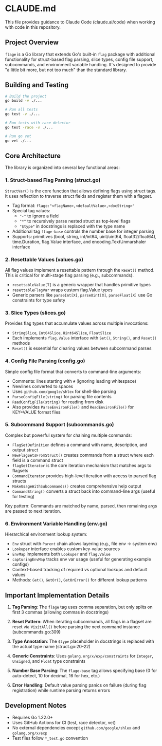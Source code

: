 # CLAUDE.md

This file provides guidance to Claude Code (claude.ai/code) when working with code in this repository.

## Project Overview

`flage` is a Go library that extends Go's built-in `flag` package with additional functionality for struct-based flag parsing, slice types, config file support, subcommands, and environment variable handling. It's designed to provide "a little bit more, but not too much" than the standard library.

## Building and Testing

```bash
# Build the project
go build -v ./...

# Run all tests
go test -v ./...

# Run tests with race detector
go test -race -v ./...

# Run go vet
go vet ./...
```

## Core Architecture

The library is organized into several key functional areas:

### 1. Struct-based Flag Parsing (struct.go)

`StructVar()` is the core function that allows defining flags using struct tags. It uses reflection to traverse struct fields and register them with a flagset.

- Tag format: `flage:"<flagName>,<defaultValue>,<docString>"`
- Special tag values:
  - `"-"` to ignore a field
  - `"*"` to recursively parse nested struct as top-level flags
  - `"$type"` in docstrings is replaced with the type name
- Additional tag `flage-base` controls the number base for integer parsing
- Supports: primitives (bool, string, int/int64, uint/uint64, float32/float64), time.Duration, flag.Value interface, and encoding.TextUnmarshaler interface

### 2. Resettable Values (values.go)

All flag values implement a resettable pattern through the `Reset()` method. This is critical for multi-stage flag parsing (e.g., subcommands).

- `resettableValue[T]` is a generic wrapper that handles primitive types
- `resettableFlagVar` wraps custom flag.Value types
- Generic parsers like `parseInt[X]`, `parseUint[X]`, `parseFloat[X]` use Go constraints for type safety

### 3. Slice Types (slices.go)

Provides flag types that accumulate values across multiple invocations:
- `StringSlice`, `Int64Slice`, `Uint64Slice`, `FloatSlice`
- Each implements `flag.Value` interface with `Set()`, `String()`, and `Reset()` methods
- `Reset()` is essential for clearing values between subcommand parses

### 4. Config File Parsing (config.go)

Simple config file format that converts to command-line arguments:
- Comments: lines starting with `#` (ignoring leading whitespace)
- Newlines converted to spaces
- Uses `github.com/google/shlex` for shell-like parsing
- `ParseConfigFile(string)` for parsing file contents
- `ReadConfigFile(string)` for reading from disk
- Also provides `ParseEnvironFile()` and `ReadEnvironFile()` for KEY=VALUE format files

### 5. Subcommand Support (subcommands.go)

Complex but powerful system for chaining multiple commands:

- `FlagSetDefinition` defines a command with name, description, and output struct
- `NewFlagSetsFromStruct()` creates commands from a struct where each field is a command struct
- `flagSetIterator` is the core iteration mechanism that matches args to flagsets
- `CommandIterator` provides high-level iteration with access to parsed flag structs
- `MakeUsageWithSubcommands()` creates comprehensive help output
- `CommandString()` converts a struct back into command-line args (useful for testing)

Key pattern: Commands are matched by name, parsed, then remaining args are passed to next iteration.

### 6. Environment Variable Handling (env.go)

Hierarchical environment lookup system:

- `Env` struct with `Parent` chain allows layering (e.g., file env -> system env)
- `Lookuper` interface enables custom key-value sources
- `EnvMap` implements both `Lookuper` and `flag.Value`
- `capturingEnvMap` tracks env var usage (useful for generating example configs)
- Context-based tracking of required vs optional lookups and default values
- Methods: `Get()`, `GetOr()`, `GetOrError()` for different lookup patterns

## Important Implementation Details

1. **Tag Parsing**: The `flage` tag uses comma separation, but only splits on first 3 commas (allowing commas in docstrings)

2. **Reset Pattern**: When iterating subcommands, all flags in a flagset are reset via `VisitAll()` before parsing the next command instance (subcommands.go:309)

3. **Type Annotation**: The `$type` placeholder in docstrings is replaced with the actual type name (struct.go:20-22)

4. **Generic Constraints**: Uses `golang.org/x/exp/constraints` for `Integer`, `Unsigned`, and `Float` type constraints

5. **Number Base Parsing**: The `flage-base` tag allows specifying base (0 for auto-detect, 10 for decimal, 16 for hex, etc.)

6. **Error Handling**: Default value parsing panics on failure (during flag registration) while runtime parsing returns errors

## Development Notes

- Requires Go 1.22.0+
- Uses GitHub Actions for CI (test, race detector, vet)
- No external dependencies except `github.com/google/shlex` and `golang.org/x/exp`
- Test files follow `*_test.go` convention
